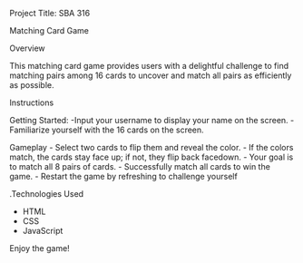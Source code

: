 Project Title: SBA 316

 Matching Card Game

Overview

This  matching card game provides users with a delightful challenge to find matching pairs among 16 cards to uncover and match all pairs as efficiently as possible.
 
Instructions

Getting Started:
    -Input your username to display your name on the screen.
    - Familiarize yourself with the 16 cards on the screen.

Gameplay
    - Select two cards to flip them and reveal the color.
    - If the colors match, the cards stay face up; if not, they flip back facedown.
    - Your goal is to match all 8 pairs of cards.
    - Successfully match all cards to win the game.
    - Restart the game by refreshing to challenge yourself 

.Technologies Used

- HTML
- CSS
- JavaScript


Enjoy the game!